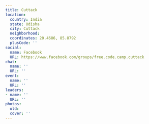 ```yaml
---
title: Cuttack
location:
  country: India
  state: Odisha
  city: Cuttack
  neighborhood: 
  coordinates: 20.4686, 85.8792
  plusCode: ''
social:
  name: Facebook
  URL: https://www.facebook.com/groups/free.code.camp.cuttack
chat:
  name: ''
  URL: ''
event:
  name: ''
  URL: ''
leaders:
- name: ''
  URL: ''
photos:
  old: 
  cover: ''
---
```

